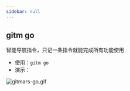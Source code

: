 ```yaml
---
sidebar: null
---
```


## gitm go <Badge text="beta" type="warning"/>

智能导航指令，只记一条指令就能完成所有功能使用

-   使用：`gitm go`
-   演示：

![gitmars-go.gif](https://gitee.com/saqqdy/gitmars/raw/master/bin/img/gitmars-go.gif)
